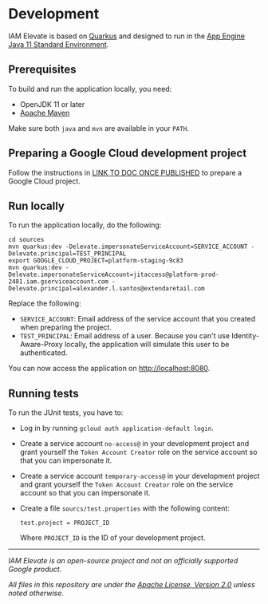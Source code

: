 # Development

IAM Elevate is based on [Quarkus](https://quarkus.io/) and designed to run in the
[App Engine Java 11 Standard Environment](https://cloud.google.com/appengine/docs/standard/java11).

## Prerequisites

To build and run the application locally, you need:

* OpenJDK 11 or later
* [Apache Maven](https://maven.apache.org/download.cgi)

Make sure both `java` and `mvn` are available in your `PATH`.

## Preparing a Google Cloud development project

Follow the instructions in [LINK TO DOC ONCE PUBLISHED](#) to prepare a Google Cloud  project.

## Run locally

To run the application locally, do the following:

```
cd sources
mvn quarkus:dev -Delevate.impersonateServiceAccount=SERVICE_ACCOUNT -Delevate.principal=TEST_PRINCIPAL
export GOOGLE_CLOUD_PROJECT=platform-staging-9c83
mvn quarkus:dev -Delevate.impersonateServiceAccount=jitaccess@platform-prod-2481.iam.gserviceaccount.com -Delevate.principal=alexander.l.santos@extendaretail.com
```

Replace the following:

* `SERVICE_ACCOUNT`: Email address of the service account that you created when preparing the project.
* `TEST_PRINCIPAL`: Email address of a user. Because you can't use Identity-Aware-Proxy locally, the application will
  simulate this user to be authenticated.

You can now access the application on [http://localhost:8080](http://localhost:8080).

## Running tests

To run the JUnit tests, you have to:

* Log in by running `gcloud auth application-default login`.
* Create a service account `no-access@` in your development project and grant yourself the `Token Account Creator`
  role on the service account so that you can impersonate it.
* Create a service account `temporary-access@` in your development project and grant yourself the `Token Account Creator`
  role on the service account so that you can impersonate it.
* Create a file `sourcs/test.properties` with the following content:
  ```
  test.project = PROJECT_ID 
  ```
  
  Where `PROJECT_ID` is the ID of your development project.

--- 

_IAM Elevate is an open-source project and not an officially supported Google product._

_All files in this repository are under the
[Apache License, Version 2.0](LICENSE.txt) unless noted otherwise._